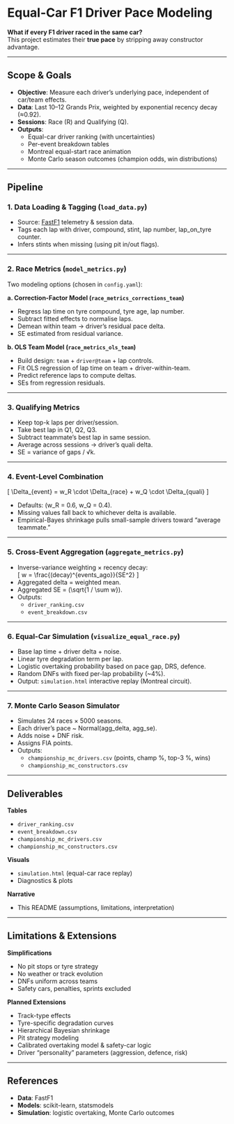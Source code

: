 # Equal-Car F1 Driver Pace Modeling

**What if every F1 driver raced in the same car?**  
This project estimates their **true pace** by stripping away constructor advantage.  

---

## Scope & Goals
- **Objective**: Measure each driver’s underlying pace, independent of car/team effects.  
- **Data**: Last 10–12 Grands Prix, weighted by exponential recency decay (≈0.92).  
- **Sessions**: Race (R) and Qualifying (Q).  
- **Outputs**:
  - Equal-car driver ranking (with uncertainties)  
  - Per-event breakdown tables  
  - Montreal equal-start race animation  
  - Monte Carlo season outcomes (champion odds, win distributions)  

---

## Pipeline

### 1. Data Loading & Tagging (`load_data.py`)
- Source: [FastF1](https://theoehrly.github.io/Fast-F1/) telemetry & session data.  
- Tags each lap with driver, compound, stint, lap number, lap_on_tyre counter.  
- Infers stints when missing (using pit in/out flags).  

---

### 2. Race Metrics (`model_metrics.py`)
Two modeling options (chosen in `config.yaml`):  

**a. Correction-Factor Model (`race_metrics_corrections_team`)**  
- Regress lap time on tyre compound, tyre age, lap number.  
- Subtract fitted effects to normalise laps.  
- Demean within team → driver’s residual pace delta.  
- SE estimated from residual variance.  

**b. OLS Team Model (`race_metrics_ols_team`)**  
- Build design: `team` + `driver@team` + lap controls.  
- Fit OLS regression of lap time on team + driver-within-team.  
- Predict reference laps to compute deltas.  
- SEs from regression residuals.  

---

### 3. Qualifying Metrics
- Keep top-k laps per driver/session.  
- Take best lap in Q1, Q2, Q3.  
- Subtract teammate’s best lap in same session.  
- Average across sessions → driver’s quali delta.  
- SE = variance of gaps / √k.  

---

### 4. Event-Level Combination
\[
\Delta_{event} = w_R \cdot \Delta_{race} + w_Q \cdot \Delta_{quali}
\]  
- Defaults: \(w_R = 0.6, w_Q = 0.4\).  
- Missing values fall back to whichever delta is available.  
- Empirical-Bayes shrinkage pulls small-sample drivers toward “average teammate.”  

---

### 5. Cross-Event Aggregation (`aggregate_metrics.py`)
- Inverse-variance weighting × recency decay:  
  \[
  w = \frac{(decay)^{events\_ago}}{SE^2}
  \]  
- Aggregated delta = weighted mean.  
- Aggregated SE = \(\sqrt{1 / \sum w}\).  
- Outputs:
  - `driver_ranking.csv`  
  - `event_breakdown.csv`  

---

### 6. Equal-Car Simulation (`visualize_equal_race.py`)
- Base lap time + driver delta + noise.  
- Linear tyre degradation term per lap.  
- Logistic overtaking probability based on pace gap, DRS, defence.  
- Random DNFs with fixed per-lap probability (~4%).  
- Output: `simulation.html` interactive replay (Montreal circuit).  

---

### 7. Monte Carlo Season Simulator
- Simulates 24 races × 5000 seasons.  
- Each driver’s pace ~ Normal(agg_delta, agg_se).  
- Adds noise + DNF risk.  
- Assigns FIA points.  
- Outputs:  
  - `championship_mc_drivers.csv` (points, champ %, top-3 %, wins)  
  - `championship_mc_constructors.csv`  

---

## Deliverables
**Tables**  
- `driver_ranking.csv`  
- `event_breakdown.csv`  
- `championship_mc_drivers.csv`  
- `championship_mc_constructors.csv`  

**Visuals**  
- `simulation.html` (equal-car race replay)  
- Diagnostics & plots  

**Narrative**  
- This README (assumptions, limitations, interpretation)  

---

## Limitations & Extensions
**Simplifications**  
- No pit stops or tyre strategy  
- No weather or track evolution  
- DNFs uniform across teams  
- Safety cars, penalties, sprints excluded  

**Planned Extensions**  
- Track-type effects  
- Tyre-specific degradation curves  
- Hierarchical Bayesian shrinkage  
- Pit strategy modeling  
- Calibrated overtaking model & safety-car logic  
- Driver “personality” parameters (aggression, defence, risk)  

---

## References
- **Data**: FastF1  
- **Models**: scikit-learn, statsmodels  
- **Simulation**: logistic overtaking, Monte Carlo outcomes  
